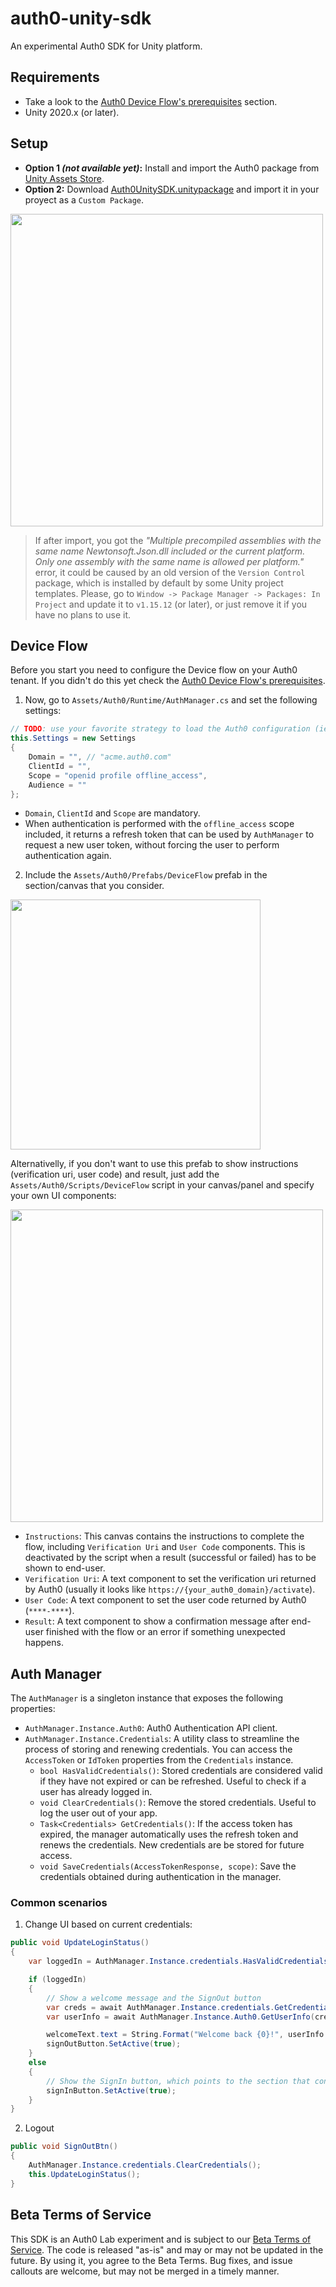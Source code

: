 # auth0-unity-sdk
An experimental Auth0 SDK for Unity platform.

## Requirements

* Take a look to the [Auth0 Device Flow's prerequisites](https://auth0.com/docs/quickstart/native/device/01-login#prerequisites) section.
* Unity 2020.x (or later).

## Setup

* **Option 1 _(not available yet)_:** Install and import the Auth0 package from [Unity Assets Store](https://assetstore.unity.com/).
* **Option 2:** Download [Auth0UnitySDK.unitypackage](https://github.com/auth0-lab/auth0-unity-sdk/raw/main/Auth0UnitySDK-v0.0.3.unitypackage) and import it in your proyect as a `Custom Package`.

<img width="500" src="https://user-images.githubusercontent.com/178506/151574518-1a5bad47-cb07-433d-998a-5e1398b8f181.png">

> If after import, you got the _"Multiple precompiled assemblies with the same name Newtonsoft.Json.dll included or the current platform. Only one assembly with the same name is allowed per platform."_ error, it could be caused by an old version of the `Version Control` package, which is installed by default by some Unity project templates. Please, go to `Window -> Package Manager -> Packages: In Project` and update it to `v1.15.12` (or later), or just remove it if you have no plans to use it.

## Device Flow

Before you start you need to configure the Device flow on your Auth0 tenant. If you didn't do this yet check the [Auth0 Device Flow's prerequisites](https://auth0.com/docs/quickstart/native/device/01-login#prerequisites).

1. Now, go to `Assets/Auth0/Runtime/AuthManager.cs` and set the following settings:

```cs
// TODO: use your favorite strategy to load the Auth0 configuration (ie, RemoteSettings)
this.Settings = new Settings
{
    Domain = "", // "acme.auth0.com"
    ClientId = "",
    Scope = "openid profile offline_access",
    Audience = ""
};
```

* `Domain`, `ClientId` and `Scope` are mandatory.
* When authentication is performed with the `offline_access` scope included, it returns a refresh token that can be used by `AuthManager` to request a new user token, without forcing the user to perform authentication again.

2. Include the `Assets/Auth0/Prefabs/DeviceFlow` prefab in the section/canvas that you consider.

<img width="400" src="https://user-images.githubusercontent.com/178506/151596725-e39b3c70-689f-4d07-803d-906ebfb96f44.png">

Alternativelly, if you don't want to use this prefab to show instructions (verification uri, user code) and result, just add the `Assets/Auth0/Scripts/DeviceFlow` script in your canvas/panel and specify your own UI components:

<img width="500" src="https://user-images.githubusercontent.com/178506/151962282-477f71a5-8aff-47fa-9318-a6347aa25130.png">

* `Instructions`: This canvas contains the instructions to complete the flow, including `Verification Uri` and `User Code` components. This is deactivated by the script when a result (successful or failed) has to be shown to end-user. 
* `Verification Uri`: A text component to set the verification uri returned by Auth0 (usually it looks like `https://{your_auth0_domain}/activate`).
* `User Code`: A text component to set the user code returned by Auth0 (`****-****`).
* `Result`: A text component to show a confirmation message after end-user finished with the flow or an error if something unexpected happens.

## Auth Manager

The `AuthManager` is a singleton instance that exposes the following properties:

* `AuthManager.Instance.Auth0`: Auth0 Authentication API client.
* `AuthManager.Instance.Credentials`: A utility class to streamline the process of storing and renewing credentials. You can access the `AccessToken` or `IdToken` properties from the `Credentials` instance.
    - `bool HasValidCredentials()`: Stored credentials are considered valid if they have not expired or can be refreshed. Useful to check if a user has already logged in.
    - `void ClearCredentials()`: Remove the stored credentials. Useful to log the user out of your app.
    - `Task<Credentials> GetCredentials()`: If the access token has expired, the manager automatically uses the refresh token and renews the credentials. New credentials are be stored for future access.
    - `void SaveCredentials(AccessTokenResponse, scope)`: Save the credentials obtained during authentication in the manager.

### Common scenarios

1. Change UI based on current credentials:

```c#
public void UpdateLoginStatus()
{
    var loggedIn = AuthManager.Instance.credentials.HasValidCredentials();

    if (loggedIn)
    {
        // Show a welcome message and the SignOut button
        var creds = await AuthManager.Instance.credentials.GetCredentials();
        var userInfo = await AuthManager.Instance.Auth0.GetUserInfo(creds.AccessToken);

        welcomeText.text = String.Format("Welcome back {0}!", userInfo.FullName);
        signOutButton.SetActive(true);
    }
    else
    {
        // Show the SignIn button, which points to the section that contains the `DeviceFlow` prefab.
        signInButton.SetActive(true);
    }
}
```

2. Logout

```cs
public void SignOutBtn()
{
    AuthManager.Instance.credentials.ClearCredentials();
    this.UpdateLoginStatus();
}
```

## Beta Terms of Service

This SDK is an Auth0 Lab experiment and is subject to our [Beta Terms of Service](https://cdn.auth0.com/website/legal/terms/beta-service-terms-11-18-19.pdf?_ga=2.178667751.270615629.1602600152-1580183395.1598368988). The code is released "as-is" and may or may not be updated in the future. By using it, you agree to the Beta Terms. Bug fixes, and issue callouts are welcome, but may not be merged in a timely manner.
